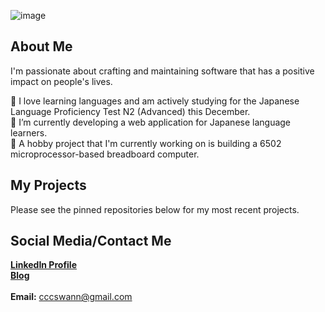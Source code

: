 ![image](https://user-images.githubusercontent.com/17733481/114068503-d13b5980-9852-11eb-9094-d1f69ed952b9.png)

## About Me

I'm passionate about crafting and maintaining software that has a positive impact on people's lives.

🗻  I love learning languages and am actively studying for the Japanese Language Proficiency Test N2 (Advanced) this December. \
🔭  I’m currently developing a web application for Japanese language learners. \
🌱  A hobby project that I'm currently working on is building a 6502 microprocessor-based breadboard computer. 

## My Projects

Please see the pinned repositories below for my most recent projects.

## Social Media/Contact Me

[<strong>LinkedIn Profile</strong>](https://www.linkedin.com/in/ciaraswann) \
[<strong>Blog</strong>](https://ciaraswann.medium.com/)
<br><br>
<strong>Email:</strong> cccswann@gmail.com
<!--
**cccswann/cccswann** is a ✨ _special_ ✨ repository because its `README.md` (this file) appears on your GitHub profile.

Here are some ideas to get you started:

- 🔭 I’m currently working on ...
- 🌱 I’m currently learning ...
- 👯 I’m looking to collaborate on ...
- 🤔 I’m looking for help with ...
- 💬 Ask me about ...
- 📫 How to reach me: ...
- 😄 Pronouns: ...
- ⚡ Fun fact: ...
-->
